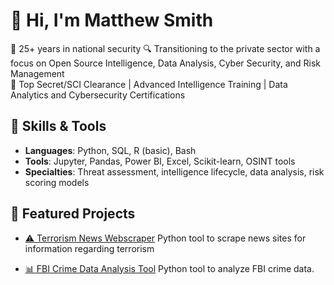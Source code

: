# 👋 Hi, I'm Matthew Smith

🎯 25+ years in national security
🔍 Transitioning to the private sector with a focus on Open Source Intelligence, Data Analysis, Cyber Security, and Risk Management  
🔐 Top Secret/SCI Clearance | Advanced Intelligence Training | Data Analytics and Cybersecurity Certifications 

## 🚀 Skills & Tools
- **Languages**: Python, SQL, R (basic), Bash
- **Tools**: Jupyter, Pandas, Power BI, Excel, Scikit-learn, OSINT tools
- **Specialties**: Threat assessment, intelligence lifecycle, data analysis, risk scoring models

## 📂 Featured Projects
- [⚠️ Terrorism News Webscraper](https://github.com/msmith150/Crime-and-Terrorism-Tools)
  Python tool to scrape news sites for information regarding terrorism

- [📊 FBI Crime Data Analysis Tool](https://github.com/msmith150/Crime-and-Terrorism-Tools)
  Python tool to analyze FBI crime data.




